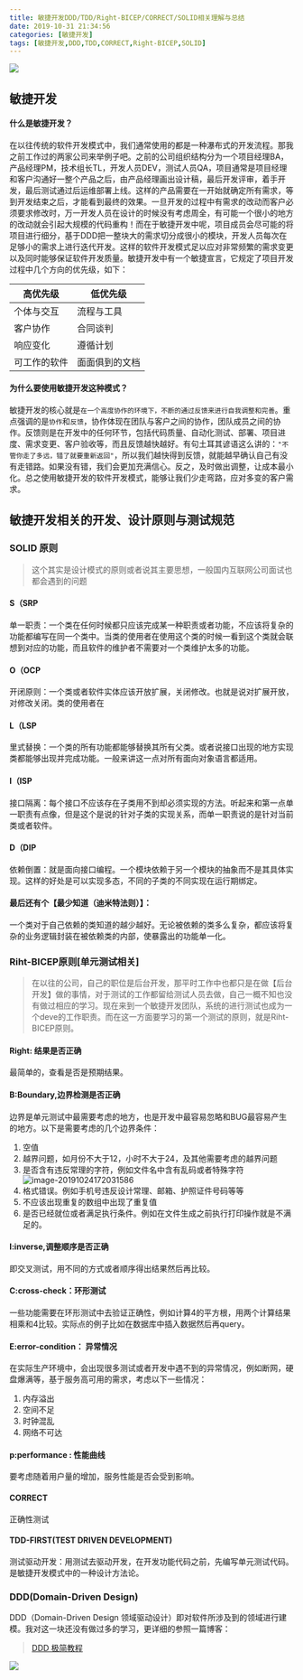 ```yaml
---
title: 敏捷开发DDD/TDD/Right-BICEP/CORRECT/SOLID相关理解与总结
date: 2019-10-31 21:34:56
categories: [敏捷开发]
tags: [敏捷开发,DDD,TDD,CORRECT,Right-BICEP,SOLID]
---
```


![](fm.jpg)

<!--more-->

## 敏捷开发

#### 什么是敏捷开发？

​	在以往传统的软件开发模式中，我们通常使用的都是一种瀑布式的开发流程。那我之前工作过的两家公司来举例子吧。之前的公司组织结构分为一个项目经理BA，产品经理PM，技术组长TL，开发人员DEV，测试人员QA，项目通常是项目经理和客户沟通好一整个产品之后，由产品经理画出设计稿，最后开发评审，着手开发，最后测试通过后运维部署上线。这样的产品需要在一开始就确定所有需求，等到开发结束之后，才能看到最终的效果。一旦开发的过程中有需求的改动而客户必须要求修改时，万一开发人员在设计的时候没有考虑周全，有可能一个很小的地方的改动就会引起大规模的代码重构！而在于敏捷开发中呢，项目成员会尽可能的将项目进行细分，基于DDD把一整块大的需求切分成很小的模块，开发人员每次在足够小的需求上进行迭代开发。这样的软件开发模式足以应对非常频繁的需求变更以及同时能够保证软件开发质量。敏捷开发中有一个敏捷宣言，它规定了项目开发过程中几个方向的优先级，如下：


| 高优先级     | 低优先级       |
| ------------ | -------------- |
| 个体与交互   | 流程与工具     |
| 客户协作     | 合同谈判       |
| 响应变化     | 遵循计划       |
| 可工作的软件 | 面面俱到的文档 |



#### 为什么要使用敏捷开发这种模式？

​	敏捷开发的核心就是`在一个高度协作的环境下，不断的通过反馈来进行自我调整和完善`。重点强调的是`协作`和`反馈`，协作体现在团队与客户之间的协作，团队成员之间的协作。反馈则是在开发中的任何环节，包括代码质量、自动化测试、部署、项目进度、需求变更、客户验收等，而且反馈越快越好。有句土耳其谚语这么讲的：`"不管你走了多远，错了就要重新返回"`，所以我们越快得到反馈，就能越早确认自己有没有走错路。如果没有错，我们会更加充满信心。反之，及时做出调整，让成本最小化。总之使用敏捷开发的软件开发模式，能够让我们少走弯路，应对多变的客户需求。

## 敏捷开发相关的开发、设计原则与测试规范



### SOLID 原则

>   这个其实是设计模式的原则或者说其主要思想，一般国内互联网公司面试也都会遇到的问题

#### S（SRP

单一职责：一个类在任何时候都只应该完成某一种职责或者功能，不应该将复杂的功能都编写在同一个类中。当类的使用者在使用这个类的时候一看到这个类就会联想到对应的功能，而且软件的维护者不需要对一个类维护太多的功能。

#### O（OCP

开闭原则：一个类或者软件实体应该开放扩展，关闭修改。也就是说对扩展开放，对修改关闭。类的使用者在

#### L（LSP

里式替换：一个类的所有功能都能够替换其所有父类。或者说接口出现的地方实现类都能够出现并完成功能。一般来讲这一点对所有面向对象语言都适用。

#### I（ISP

接口隔离：每个接口不应该存在子类用不到却必须实现的方法。听起来和第一点单一职责有点像，但是这个是说的针对子类的实现关系，而单一职责说的是针对当前类或者软件。

#### D（DIP

依赖倒置：就是面向接口编程。一个模块依赖于另一个模块的抽象而不是其具体实现。这样的好处是可以实现多态，不同的子类的不同实现在运行期绑定。

#### 最后还有个【最少知道（迪米特法则）】：

一个类对于自己依赖的类知道的越少越好。无论被依赖的类多么复杂，都应该将复杂的业务逻辑封装在被依赖类的内部，使暴露出的功能单一化。

### Riht-BICEP原则[单元测试相关]

>   在以往的公司，自己的职位是后台开发，那平时工作中也都只是在做【后台开发】做的事情，对于测试的工作都留给测试人员去做，自己一概不知也没有做过相应的学习。现在来到一个敏捷开发团队，系统的进行测试也成为一个deve的工作职责。而在这一方面要学习的第一个测试的原则，就是Riht-BICEP原则。

#### Right: 结果是否正确

最简单的，查看是否是预期结果。

#### B:Boundary,边界检测是否正确

边界是单元测试中最需要考虑的地方，也是开发中最容易忽略和BUG最容易产生的地方。以下是需要考虑的几个边界条件：

1.  空值
2.  越界问题，如月份不大于12，小时不大于24，及其他需要考虑的越界问题
3.  是否含有违反常理的字符，例如文件名中含有乱码或者特殊字符![image-20191024172031586](C:/Users/zhang/Desktop/Users/jiaheng.zhang/Library/Application%20Support/typora-user-images/image-20191024172031586.png)
4.  格式错误。例如手机号违反设计常理、邮箱、护照证件号码等等
5.  不应该出现重复的数组中出现了重复值
6.  是否已经就位或者满足执行条件。例如在文件生成之前执行打印操作就是不满足的。

#### I:inverse,调整顺序是否正确

即交叉测试，用不同的方式或者顺序得出结果然后再比较。

#### C:cross-check：环形测试

一些功能需要在环形测试中去验证正确性，例如计算4的平方根，用两个计算结果相乘和4比较。实际点的例子比如在数据库中插入数据然后再query。

#### E:error-condition： 异常情况

在实际生产环境中，会出现很多测试或者开发中遇不到的异常情况，例如断网，硬盘爆满等，基于服务高可用的需求，考虑以下一些情况：

1.  内存溢出
2.  空间不足
3.  时钟混乱
4.  网络不可达

#### p:performance : 性能曲线

要考虑随着用户量的增加，服务性能是否会受到影响。

#### CORRECT

正确性测试

#### TDD-FIRST(TEST DRIVEN DEVELOPMENT)

测试驱动开发：用测试去驱动开发，在开发功能代码之前，先编写单元测试代码。是敏捷开发模式中的一种设计方法论。

### DDD(Domain-Driven Design)



DDD（Domain-Driven Design 领域驱动设计）即对软件所涉及到的领域进行建模。我对这一块还没有做过多的学习，更详细的参照一篇博客：

>    [DDD 极简教程](https://www.jianshu.com/p/b0379067c978)

![](ddd.webp)